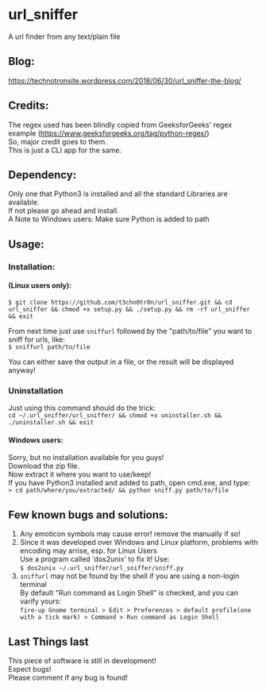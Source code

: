 # url_sniffer
A url finder from any text/plain file 

## Blog:
https://technotronsite.wordpress.com/2018/06/30/url_sniffer-the-blog/

## Credits:
The regex used has been blindly copied from GeeksforGeeks' regex example (https://www.geeksforgeeks.org/tag/python-regex/)  
So, major credit goes to them.  
This is just a CLI app for the same.  

## Dependency:
Only one that Python3 is installed and all the standard Libraries are available.  
If not please go ahead and install.  
A Note to Windows users: Make sure Python is added to path


## Usage:
### Installation: 
#### (Linux users only):  
```$ git clone https://github.com/t3chn0tr0n/url_sniffer.git && cd url_sniffer && chmod +x setup.py && ./setup.py && rm -rf url_sniffer && exit```   

From next time just use `sniffurl` followed by the "path/to/file" you want to sniff for urls, like:    
```$ sniffurl path/to/file```  


You can either save the output in a file, or the result will be displayed anyway!  


### Uninstallation
Just using this command should do the trick:  
```cd ~/.url_sniffer/url_sniffer/ && chmod +x uninstaller.sh && ./uninstaller.sh && exit```


#### Windows users:
Sorry, but no installation available for you guys!  
Download the zip file.  
Now extract it where you want to use/keep!  
If you have Python3 installed and added to path, open cmd.exe, and type:  
```> cd path/where/you/extracted/ && python sniff.py path/to/file```   


## Few known bugs and solutions:  
1. Any emoticon symbols may cause error! remove the manually if so!
2. Since it was developed over Windows and Linux platform, problems with encoding may arrise, esp. for Linux Users    
   Use a program called 'dos2unix' to fix it! Use:  
   ```$ dos2unix ~/.url_sniffer/url_sniffer/sniff.py```
3. `sniffurl` may not be found by the shell if you are using a non-login terminal  
    By default "Run command as Login Shell" is checked, and you can varify yours:  
    `fire-up Gnome terminal > Edit > Preferences > default profile(one with a tick mark) > Command > Run command as Login Shell`

## Last Things last
This piece of software is still in development!  
Expect bugs!  
Please comment if any bug is found! 
